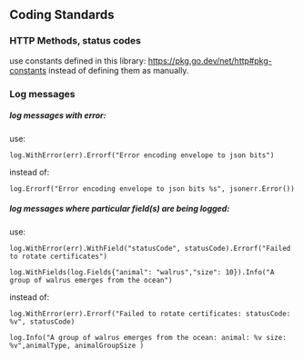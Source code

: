 ## Coding Standards

### HTTP Methods, status codes 
use constants defined in this library: 
https://pkg.go.dev/net/http#pkg-constants
instead of defining them as manually. 

### Log messages 
##### log messages with error:  

use: 
```
log.WithError(err).Errorf("Error encoding envelope to json bits")
```
instead of: 
```
log.Errorf("Error encoding envelope to json bits %s", jsonerr.Error())
```

##### log messages where particular field(s) are being logged: 

use: 
```
log.WithError(err).WithField("statusCode", statusCode).Errorf("Failed to rotate certificates")

log.WithFields(log.Fields{"animal": "walrus","size": 10}).Info("A group of walrus emerges from the ocean")
``` 

instead of: 
```
log.WithError(err).Errorf("Failed to rotate certificates: statusCode: %v", statusCode)

log.Info("A group of walrus emerges from the ocean: animal: %v size: %v",animalType, animalGroupSize )
```

